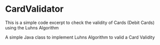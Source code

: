# CardValidator
This is a simple code excerpt to check the validity of Cards (Debit Cards) using the Luhns Algorithm

A simple Java class to implement Luhns Algorithm to valid a Card Validity


